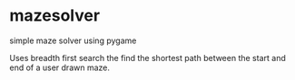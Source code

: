 # mazesolver
simple maze solver using pygame

Uses breadth first search the find the shortest path between the start and end of a user drawn maze.
